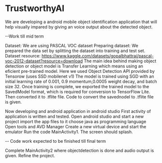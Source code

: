 # TrustworthyAI
We are developing a android mobile object identification application that will help visually impared by giving an voice output about the detected object.

--Work till mid term

Dataset: We are using PASCAL VOC dataset
Preparing dataset: We prepared the data set by splitting the dataset into training and test set. 
Dataset resource: https://www.kaggle.com/datasets/gopalbhattrai/pascal-voc-2012-dataset?resource=download
The main idea behind making object detection or object model is Transfer Learning which means using an eficient pre-trained model. Here we used Object Detection API provided by Tensorow (uses SSD mobilenet v1)
The model is trained using SGD with an initial learning rate of 0.001, 0.9 momentum,0.0005 weight decay, and batch size 32.
Once training is complete, we exported the trained model to the SavedModel format, which is required for conversion to TensorFlow Lite.
Then converted it to .tflite file.
Code to convert the savednodel to .tflite file is given.

Now developing and android application in android studio
First activity of application is written and tested.
Open android studio and start a new project
import the app files to it
choose java as programming language
Open tools and AVD Manager
Create a new virtual device and start the emulator
Run the code MainActivity1.
The screen should splash.

-- Code work expected to be finished till final term

Complete MainActivity2 where objectdetection is done and audio output is given.
Refine the project.

